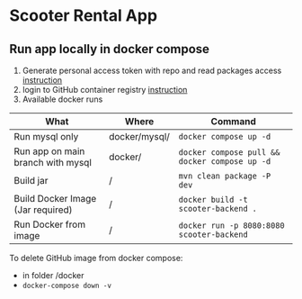 # Scooter Rental App
## Run app locally in docker compose
1. Generate personal access token with repo and read packages access [instruction](https://docs.github.com/en/authentication/keeping-your-account-and-data-secure/creating-a-personal-access-token)
2. login to GitHub container registry [instruction](https://docs.github.com/en/packages/working-with-a-github-packages-registry/working-with-the-container-registry)
3. Available docker runs

| What                              | Where         | Command                                               |
|-----------------------------------| ------------- |-------------------------------------------------------|
| Run mysql only                    | docker/mysql/ | `docker compose up -d`                                |
| Run app on main branch with mysql | docker/       | `docker compose pull && docker compose up -d`         |
| Build jar                         | /             | `mvn clean package -P dev`                            |
| Build Docker Image (Jar required) | /             | `docker build -t scooter-backend .` |
| Run Docker from image             | /             | `docker run -p 8080:8080  scooter-backend`            |

To delete GitHub image from docker compose:
- in folder /docker
- `docker-compose down -v`